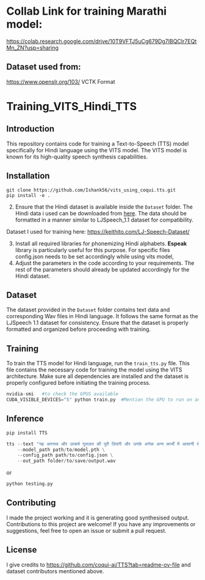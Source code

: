 # Collab Link for training Marathi model:
https://colab.research.google.com/drive/10T9VFTJ5uCg679Dg7IBQCIr7EQtMn_ZN?usp=sharing

## Dataset used from:
https://www.openslr.org/103/
VCTK Format

# Training_VITS_Hindi_TTS

## Introduction
This repository contains code for training a Text-to-Speech (TTS) model specifically for Hindi language using the VITS model. The VITS model is known for its high-quality speech synthesis capabilities. 

## Installation
```To get started with training the Hindi TTS model, follow these steps:
git clone https://github.com/Ishank56/vits_using_coqui.tts.git
pip install -e .
```
2. Ensure that the Hindi dataset is available inside the `Dataset` folder. The Hindi data i used can be downloaded from [here](https://www.iitm.ac.in/donlab/indictts/database). The data should be formatted in a manner similar to LJSpeech_1.1 dataset for compatibility.

Dataset I used for training here:
https://keithito.com/LJ-Speech-Dataset/

3. Install all required libraries for phonemizing Hindi alphabets. **Espeak** library is particularly useful for this purpose.
   For specific files config.json needs to be set accordingly while using vits model, 
5. Adjust the parameters in the code according to your requirements. The rest of the parameters should already be updated accordingly for the Hindi dataset.

## Dataset
The dataset provided in the `Dataset` folder contains text data and corresponding Wav files in Hindi language. It follows the same format as the LJSpeech 1.1 dataset for consistency. Ensure that the dataset is properly formatted and organized before proceeding with training.

## Training
To train the TTS model for Hindi language, run the `train_tts.py` file. This file contains the necessary code for training the model using the VITS architecture. Make sure all dependencies are installed and the dataset is properly configured before initiating the training process.

```python
nvidia-smi   #to check the GPUS available
CUDA_VISIBLE_DEVICES="5" python train.py  #Mention the GPU to run on and the training file
```

## Inference

```python
pip install TTS

tts --text "यह अपनत्व और उत्कर्ष गुलज़ार की पूरी ज़िदगी और उनके अनेक अन्य कार्यों में आसानी से लक्षित हो जा सकती है." \
    --model_path path/to/model.pth \
    --config_path path/to/config.json \
    --out_path folder/to/save/output.wav
```
or 
```python
python testing.py

```
## Contributing
I made the project working and it is generating good synthesised output. Contributions to this project are welcome! If you have any improvements or suggestions, feel free to open an issue or submit a pull request.

## License
I give credits to https://github.com/coqui-ai/TTS?tab=readme-ov-file and dataset contributors mentioned above.
